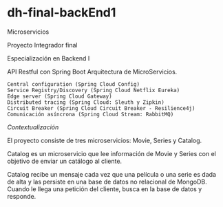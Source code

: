 # dh-final-backEnd1
Microservicios


Proyecto Integrador final

Especialización en Backend I

API Restful con Spring Boot
Arquitectura de MicroServicios.

    Central configuration (Spring Cloud Config)
    Service Registry/Discovery (Spring Cloud Netflix Eureka)
    Edge server (Spring Cloud Gateway)
    Distributed tracing (Spring Cloud: Sleuth y Zipkin)
    Circuit Breaker (Spring Cloud Circuit Breaker - Resilience4j)
    Comunicación asíncrona (Spring Cloud Stream: RabbitMQ)



*Contextualización*

El proyecto consiste de tres microservicios: 
Movie, Series y Catalog. 

Catalog es un microservicio que lee información de Movie y Series con el objetivo de enviar un catálogo al cliente. 

Catalog recibe un mensaje cada vez que una película o una serie es dada de alta y las persiste en una base de datos no relacional de MongoDB. Cuando le llega una petición del cliente, busca en la base de datos y responde.
